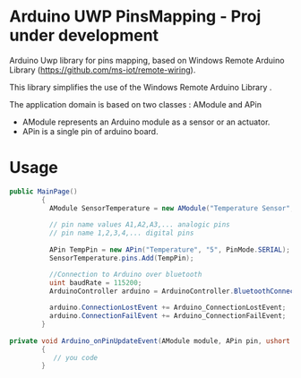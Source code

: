 # Arduino UWP PinsMapping     -    Proj under development
Arduino Uwp library for pins mapping, based on Windows Remote Arduino Library (https://github.com/ms-iot/remote-wiring).

This library simplifies the use of the Windows Remote Arduino Library .

The application domain is based on two classes : AModule and APin


- AModule represents an Arduino module as a sensor or an actuator. 
- APin is a single pin of arduino board.

# Usage
```c#
public MainPage()
        {
          AModule SensorTemperature = new AModule("Temperature Sensor", "External temperature sensor");
          
          // pin name values A1,A2,A3,... analogic pins 
          // pin name 1,2,3,4,... digital pins
          
          APin TempPin = new APin("Temperature", "5", PinMode.SERIAL);
          SensorTemperature.pins.Add(TempPin);

          //Connection to Arduino over bluetooth 
          uint baudRate = 115200;
          ArduinoController arduino = ArduinoController.BluetoothConnection("DeviceID", baudRate, SerialConfig.SERIAL_8N1);
          
          arduino.ConnectionLostEvent += Arduino_ConnectionLostEvent;
          arduino.ConnectionFailEvent += Arduino_ConnectionFailEvent;
        }
        
private void Arduino_onPinUpdateEvent(AModule module, APin pin, ushort value)
        {
           // you code
        }
```
